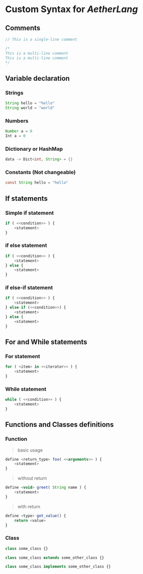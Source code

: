 # Custom Syntax for *AetherLang*

## Comments

```js
// This is a single-line comment

/*
This is a multi-line comment
This is a multi-line comment
*/
```

## Variable declaration

### Strings

```java
String hello = "hello"
String world = "world"
```

### Numbers

```java
Number a = 0
Int a = 0
```

### Dictionary or HashMap

```java
data -> Dict<int, String> = {}
```

### Constants (Not changeable)

```java
const String hello = "hello"
```

## If statements

### Simple if statement

```js
if ( <<condition>> ) {
    <statement>
}
```

### if else statement

```js
if ( <<condition>> ) {
    <statement>
} else {
    <statement>
}
```

### if else-if statement

````js
if ( <<condition>> ) {
    <statement>
} else-if (<<condition>>) {
    <statement>
} else {
    <statement>
}
````

## For and While statements

### For statement

```js
for ( <item> in <<iterator>> ) {
    <statement>
}
```

### While statement

```js
while ( <<condition>> ) {
    <statement>
}
```

## Functions and Classes definitions

### Function

> basic usage

```js
define <return_type> foo( <<arguments>> ) {
    <statement>
}
```

> without return

```js
define <void> greet( String name ) {
    <statement>
}
```

> with return

```js
define <type> get_value() {
    return <value>
}
```

### Class

```js
class some_class {}

class some_class extends some_other_class {}

class some_class implements some_other_class {}
```
